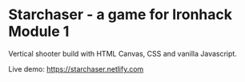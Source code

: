 # Starchaser - a game for Ironhack Module 1

Vertical shooter build with HTML Canvas, CSS and vanilla Javascript.

Live demo: https://starchaser.netlify.com
